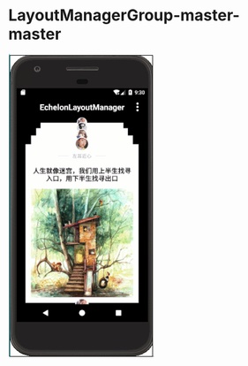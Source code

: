 # LayoutManagerGroup-master-master
 ![Image discription](https://github.com/tonyxwq/LayoutManagerGroup-master-master/blob/master/picture/img1.gif)
    
